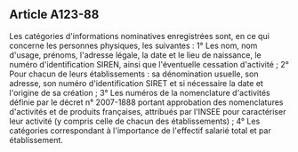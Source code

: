 Article A123-88
----
Les catégories d'informations nominatives enregistrées sont, en ce qui concerne
les personnes physiques, les suivantes : 1° Les nom, nom d'usage, prénoms,
l'adresse légale, la date et le lieu de naissance, le numéro d'identification
SIREN, ainsi que l'éventuelle cessation d'activité ; 2° Pour chacun de leurs
établissements : sa dénomination usuelle, son adresse, son numéro
d'identification SIRET et si nécessaire la date et l'origine de sa création ; 3°
Les numéros de la nomenclature d'activités définie par le décret n° 2007-1888
portant approbation des nomenclatures d'activités et de produits françaises,
attribués par l'INSEE pour caractériser leur activité (y compris celle de chacun
des établissements) ; 4° Les catégories correspondant à l'importance de
l'effectif salarié total et par établissement.
